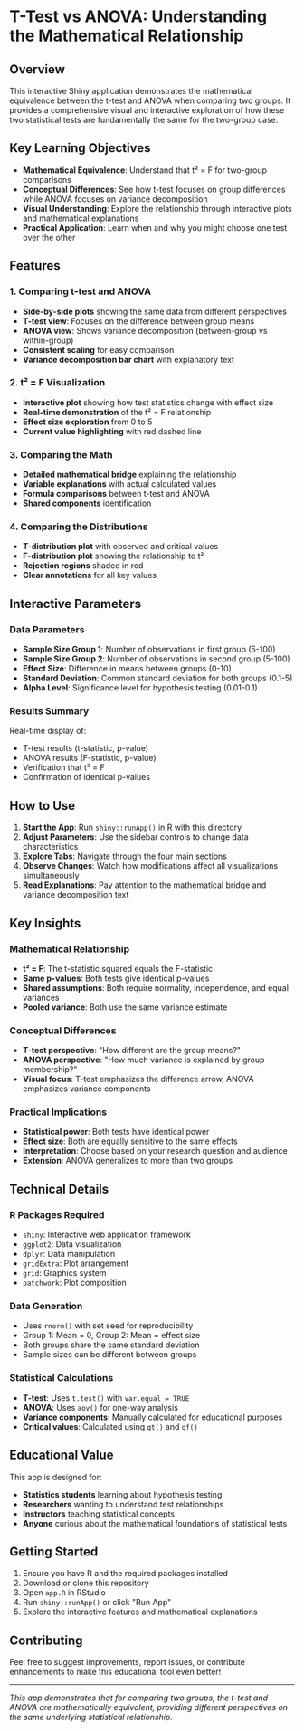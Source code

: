 # T-Test vs ANOVA: Understanding the Mathematical Relationship

## Overview

This interactive Shiny application demonstrates the mathematical equivalence between the t-test and ANOVA when comparing two groups. It provides a comprehensive visual and interactive exploration of how these two statistical tests are fundamentally the same for the two-group case.

## Key Learning Objectives

- **Mathematical Equivalence**: Understand that t² = F for two-group comparisons
- **Conceptual Differences**: See how t-test focuses on group differences while ANOVA focuses on variance decomposition
- **Visual Understanding**: Explore the relationship through interactive plots and mathematical explanations
- **Practical Application**: Learn when and why you might choose one test over the other

## Features

### 1. Comparing t-test and ANOVA
- **Side-by-side plots** showing the same data from different perspectives
- **T-test view**: Focuses on the difference between group means
- **ANOVA view**: Shows variance decomposition (between-group vs within-group)
- **Consistent scaling** for easy comparison
- **Variance decomposition bar chart** with explanatory text

### 2. t² = F Visualization
- **Interactive plot** showing how test statistics change with effect size
- **Real-time demonstration** of the t² = F relationship
- **Effect size exploration** from 0 to 5
- **Current value highlighting** with red dashed line

### 3. Comparing the Math
- **Detailed mathematical bridge** explaining the relationship
- **Variable explanations** with actual calculated values
- **Formula comparisons** between t-test and ANOVA
- **Shared components** identification

### 4. Comparing the Distributions
- **T-distribution plot** with observed and critical values
- **F-distribution plot** showing the relationship to t²
- **Rejection regions** shaded in red
- **Clear annotations** for all key values

## Interactive Parameters

### Data Parameters
- **Sample Size Group 1**: Number of observations in first group (5-100)
- **Sample Size Group 2**: Number of observations in second group (5-100)
- **Effect Size**: Difference in means between groups (0-10)
- **Standard Deviation**: Common standard deviation for both groups (0.1-5)
- **Alpha Level**: Significance level for hypothesis testing (0.01-0.1)

### Results Summary
Real-time display of:
- T-test results (t-statistic, p-value)
- ANOVA results (F-statistic, p-value)
- Verification that t² = F
- Confirmation of identical p-values

## How to Use

1. **Start the App**: Run `shiny::runApp()` in R with this directory
2. **Adjust Parameters**: Use the sidebar controls to change data characteristics
3. **Explore Tabs**: Navigate through the four main sections
4. **Observe Changes**: Watch how modifications affect all visualizations simultaneously
5. **Read Explanations**: Pay attention to the mathematical bridge and variance decomposition text

## Key Insights

### Mathematical Relationship
- **t² = F**: The t-statistic squared equals the F-statistic
- **Same p-values**: Both tests give identical p-values
- **Shared assumptions**: Both require normality, independence, and equal variances
- **Pooled variance**: Both use the same variance estimate

### Conceptual Differences
- **T-test perspective**: "How different are the group means?"
- **ANOVA perspective**: "How much variance is explained by group membership?"
- **Visual focus**: T-test emphasizes the difference arrow, ANOVA emphasizes variance components

### Practical Implications
- **Statistical power**: Both tests have identical power
- **Effect size**: Both are equally sensitive to the same effects
- **Interpretation**: Choose based on your research question and audience
- **Extension**: ANOVA generalizes to more than two groups

## Technical Details

### R Packages Required
- `shiny`: Interactive web application framework
- `ggplot2`: Data visualization
- `dplyr`: Data manipulation
- `gridExtra`: Plot arrangement
- `grid`: Graphics system
- `patchwork`: Plot composition

### Data Generation
- Uses `rnorm()` with set seed for reproducibility
- Group 1: Mean = 0, Group 2: Mean = effect size
- Both groups share the same standard deviation
- Sample sizes can be different between groups

### Statistical Calculations
- **T-test**: Uses `t.test()` with `var.equal = TRUE`
- **ANOVA**: Uses `aov()` for one-way analysis
- **Variance components**: Manually calculated for educational purposes
- **Critical values**: Calculated using `qt()` and `qf()`

## Educational Value

This app is designed for:
- **Statistics students** learning about hypothesis testing
- **Researchers** wanting to understand test relationships
- **Instructors** teaching statistical concepts
- **Anyone** curious about the mathematical foundations of statistical tests

## Getting Started

1. Ensure you have R and the required packages installed
2. Download or clone this repository
3. Open `app.R` in RStudio
4. Run `shiny::runApp()` or click "Run App"
5. Explore the interactive features and mathematical explanations

## Contributing

Feel free to suggest improvements, report issues, or contribute enhancements to make this educational tool even better!

---

*This app demonstrates that for comparing two groups, the t-test and ANOVA are mathematically equivalent, providing different perspectives on the same underlying statistical relationship.* 